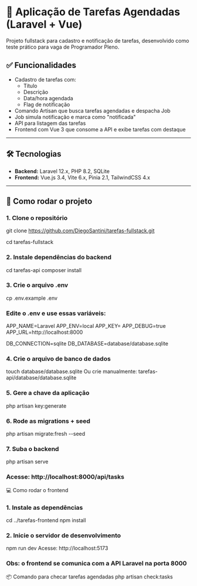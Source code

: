 # 📝 Aplicação de Tarefas Agendadas (Laravel + Vue)

Projeto fullstack para cadastro e notificação de tarefas, desenvolvido como teste prático para vaga de Programador Pleno.

## ✅ Funcionalidades

- Cadastro de tarefas com:
  - Título
  - Descrição
  - Data/hora agendada
  - Flag de notificação
- Comando Artisan que busca tarefas agendadas e despacha Job
- Job simula notificação e marca como "notificada"
- API para listagem das tarefas
- Frontend com Vue 3 que consome a API e exibe tarefas com destaque

---

## 🛠️ Tecnologias

- **Backend:** Laravel 12.x, PHP 8.2, SQLite
- **Frontend:** Vue.js 3.4, Vite 6.x, Pinia 2.1, TailwindCSS 4.x

---

## 🚀 Como rodar o projeto

### 1. Clone o repositório
git clone https://github.com/DiegoSantini/tarefas-fullstack.git

cd tarefas-fullstack
### 2. Instale dependências do backend
cd tarefas-api
composer install
### 3. Crie o arquivo .env
cp .env.example .env

### Edite o .env e use essas variáveis:
APP_NAME=Laravel
APP_ENV=local
APP_KEY=
APP_DEBUG=true
APP_URL=http://localhost:8000

DB_CONNECTION=sqlite
DB_DATABASE=database/database.sqlite
### 4. Crie o arquivo de banco de dados
touch database/database.sqlite
Ou crie manualmente: tarefas-api/database/database.sqlite

### 5. Gere a chave da aplicação
php artisan key:generate
### 6. Rode as migrations + seed
php artisan migrate:fresh --seed
### 7. Suba o backend
php artisan serve

### Acesse: http://localhost:8000/api/tasks

💻 Como rodar o frontend
### 1. Instale as dependências
cd ../tarefas-frontend
npm install

### 2. Inicie o servidor de desenvolvimento
npm run dev
Acesse: http://localhost:5173

### Obs: o frontend se comunica com a API Laravel na porta 8000

📦 Comando para checar tarefas agendadas
php artisan check:tasks

